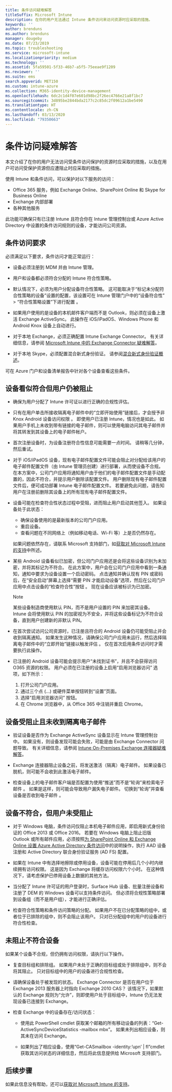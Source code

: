 ```yaml
---
title: 条件访问疑难解答
titleSuffix: Microsoft Intune
description: 在你的用户无法通过 Intune 条件访问来访问资源时应采取的措施。
keywords: ''
author: brenduns
ms.author: brenduns
manager: dougeby
ms.date: 07/23/2019
ms.topic: troubleshooting
ms.service: microsoft-intune
ms.localizationpriority: medium
ms.technology: ''
ms.assetid: 5fa59501-5f33-46b7-a5f5-75eeae9f1209
ms.reviewer: ''
ms.suite: ems
search.appverid: MET150
ms.custom: intune-azure
ms.collection: M365-identity-device-management
ms.openlocfilehash: 6dc2c1d4f07e601d98bc2f26ec4766e21a8f1bc7
ms.sourcegitcommit: 3d895be2844bda2177c2c85dc2f09612a1be5490
ms.translationtype: HT
ms.contentlocale: zh-CN
ms.lasthandoff: 03/13/2020
ms.locfileid: "79350663"
---
```

# <a name="troubleshoot-conditional-access"></a>条件访问疑难解答
本文介绍了在你的用户无法访问受条件访问保护的资源时应采取的措施，以及在用户可访问受保护资源但应遭阻止时应采取的措施。

使用 Intune 和条件访问，可以保护对以下服务的访问：
- Office 365 服务，例如 Exchange Online、SharePoint Online 和 Skype for Business Online
- Exchange 内部部署
- 各种其他服务

此功能可确保只有已注册 Intune 且符合你在 Intune 管理控制台或 Azure Active Directory 中设置的条件访问规则的设备，才能访问公司资源。 

## <a name="requirements-for-conditional-access"></a>条件访问要求

必须满足以下要求，条件访问才能正常运行：

- 设备必须注册到 MDM 并由 Intune 管理。

- 用户和设备都必须符合分配的 Intune 符合性策略。

- 默认情况下，必须为用户分配设备符合性策略。 这可能取决于“标记未分配符合性策略的设备”设置的配置，该设置可在 Intune 管理门户中的“设备符合性” > “符合性策略设置”下进行配置    。

- 如果用户使用的是设备的本机邮件客户端而不是 Outlook，则必须在设备上激活 Exchange ActiveSync。 此操作在 iOS/iPadOS、Windows Phone 和 Android Knox 设备上自动进行。

- 对于本地 Exchange，必须正确配置 Intune Exchange Connector。 有关详细信息，请参阅 [Microsoft Intune 中的 Exchange Connector 疑难解答](troubleshoot-exchange-connector.md)。

- 对于本地 Skype，必须配置混合新式身份验证。 请参阅[混合新式身份验证概述](https://docs.microsoft.com/office365/enterprise/hybrid-modern-auth-overview)。

可在 Azure 门户和设备清单报告中针对各个设备查看这些条件。

## <a name="devices-appear-compliant-but-users-are-still-blocked"></a>设备看似符合但用户仍被阻止

- 确保为用户分配了 Intune 许可证以进行正确的合规性评估。

- 只有在用户单击所接收隔离电子邮件中的“立即开始使用”链接后，才会授予非 Knox Android 设备访问权限  。 即使用户已注册 Intune，情况也是如此。 如果用户手机上未收到带有链接的电子邮件，则可以使用电脑访问其电子邮件并将其转发到其设备上的电子邮件帐户。

- 首次注册设备时，为设备注册符合性信息可能需要一点时间。 请稍等几分钟，然后重试。

- 对于 iOS/iPadOS 设备，现有电子邮件配置文件可能会阻止对分配给该用户的电子邮件配置文件（由 Intune 管理员创建）进行部署，从而使设备不合规。 在本方案中，公司门户应用将通知用户由于他们的电子邮件配置文件是手动配置的，因此不符合，并提示用户删除该配置文件。 用户删除现有电子邮件配置文件后，便可成功部署 Intune 电子邮件配置文件。 若要避免此问题，请告知用户在注册前删除其设备上的所有现有电子邮件配置文件。

- 设备可能在检查符合性状态过程中受阻，进而阻止用户启动其他签入。 如果设备处于此状态：
  - 确保设备使用的是最新版本的公司门户应用。
  - 重启设备。
  - 查看问题在不同网络上（例如移动电话、Wi-Fi 等）上是否仍然存在。

  如果问题依然存在，请联系 Microsoft 支持部门，如[获取对 Microsoft Intune 的支持](../fundamentals/get-support.md)中所述。

- 某些 Android 设备看似已加密，但公司门户应用还是会将这些设备识别为未加密，并将其标记为不符合。 在此方案中，用户会在公司门户应用中看到一条通知，通知中要求为设备设置一个启动密码。 点击通知并确认现有 PIN 或密码后，在“安全启动”屏幕上选择“需要 PIN 才能启动设备”选项，然后在公司门户应用中点击设备的“检查符合性”按钮    。 现在设备应该被标识为已加密。 

  > [!NOTE]
  > 某些设备制造商使用默认 PIN，而不是用户设置的 PIN 来加密其设备。 Intune 会将使用默认 PIN 的加密视为不安全，并将这些设备标记为不符合设备，直到用户创建新的非默认 PIN。

- 在首次尝试访问公司资源时，已注册且符合的 Android 设备仍可能受阻止并会收到隔离通知。 如果发生这种情况，请确保公司门户应用未运行，然后选择隔离电子邮件中的“立即开始”链接以触发评估  。 仅在首次启用条件访问时才需要执行此操作。

- 已注册的 Android 设备可能会提示用户“未找到证书”，并且不会获得访问 O365 资源的权限。 用户必须在已注册的设备上启用“启用浏览器访问”  选项，如下所示：
  1. 打开公司门户应用。
  2. 通过三个点 (…) 或硬件菜单按钮转到“设置”页面。
  3. 选择“启用浏览器访问”  按钮。
  4. 在 Chrome 浏览器中，从 Office 365 中注销并重启 Chrome。  


## <a name="devices-are-blocked-and-no-quarantine-email-is-received"></a>设备受阻止且未收到隔离电子邮件

- 验证设备是否作为 Exchange ActiveSync 设备显示在 Intune 管理控制台中。 如果没有，则设备发现可能会失败，可能是由 Exchange Connector 问题导致。 有关详细信息，请参阅 [Intune On-Premises Exchange 连接器疑难解答](troubleshoot-exchange-connector.md)。

- Exchange 连接器阻止设备之前，将发送激活（隔离）电子邮件。 如果设备已脱机，则可能不会收到此激活电子邮件。 

- 检查设备上的电子邮件客户端是否配置为使用“推送”而不是“轮询”来检索电子邮件   。 如果是这样，则可能会导致用户漏失电子邮件。 切换到“轮询”并查看设备是否收到电子邮件  。

## <a name="devices-are-noncompliant-but-users-are-not-blocked"></a>设备不符合，但用户未受阻止

- 对于 Windows 电脑，条件访问仅阻止本机电子邮件应用，即启用新式身份验证的 Office 2013 或 Office 2016。 若要在 Windows 电脑上阻止旧版 Outlook 或所有邮件应用，必须按照[为 SharePoint Online 和 Exchange Online 设置 Azure Active Directory 条件访问](https://docs.microsoft.com/azure/active-directory/active-directory-conditional-access-no-modern-authentication)中的说明操作，执行 AAD 设备注册和 Active Directory 联合身份验证服务 (AD FS) 配置。

- 如果在 Intune 中有选择地擦除或停用设备，设备可能在停用后几个小时内继续拥有访问权限。 这是因为 Exchange 将缓存访问权限六个小时。 在这种情况下，请考虑保护已停用设备上数据的其他方法。

- 当分配了 Intune 许可证的用户登录时，Surface Hub 设备、批量注册设备和注册了 DEM 的 Windows 设备可以支持条件访问。 但必须将合规性策略部署到设备组（而不是用户组），才能进行正确评估。

- 检查符合性策略和条件访问策略的分配。 如果用户不在已分配策略的组中，或者位于已排除的组中，则不会阻止该用户。 只对已分配组中的用户的设备进行符合性检查。

## <a name="noncompliant-device-is-not-blocked"></a>未阻止不符合设备

如果某个设备不合规，但仍拥有访问权限，请执行以下操作。

- 复查目标组和排除组。 如果用户未处于正确的目标组或处于排除组中，则不会将其阻止。 只对目标组中的用户的设备进行合规性检查。

- 请确保设备处于被发现的状态。 Exchange Connector 是否在用户位于 Exchange 2013 服务器上时指向 Exchange 2010 CAS？ 该情况下，如果默认的 Exchange 规则为“允许”，则即使用户处于目标组中，Intune 仍无法发现设备已连接到 Exchange。

- 检查 Exchange 中的设备存在/访问状态：
  - 使用此 PowerShell cmdlet 获取某个邮箱的所有移动设备的列表：“Get-ActiveSyncDeviceStatistics -mailbox mbx”。 如果未列出相应设备，则其未在访问 Exchange。
  
  - 如果列出了相应设备，使用“Get-CASmailbox -identity:’upn’ | fl”cmdlet 获取其访问状态的详细信息，然后将此信息提供给 Microsoft 支持部门。

## <a name="next-steps"></a>后续步骤
如果此信息没有帮助，还可以[获取对 Microsoft Intune 的支持](../fundamentals/get-support.md)。
